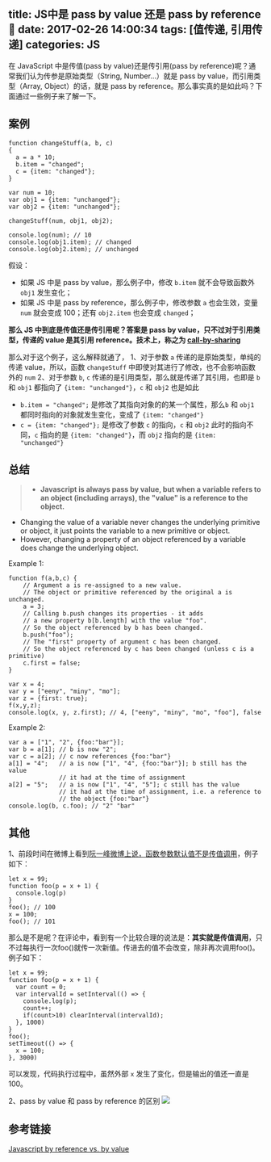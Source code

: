 title: JS中是 pass by value 还是 pass by reference🤔
date: 2017-02-26 14:00:34
tags: [值传递, 引用传递]
categories: JS
---


在 JavaScript 中是传值(pass by value)还是传引用(pass by reference)呢？通常我们认为传参是原始类型（String, Number...）就是 pass by value，而引用类型（Array, Object）的话，就是 pass by reference。那么事实真的是如此吗？下面通过一些例子来了解一下。

<!-- more -->

## 案例
```
function changeStuff(a, b, c)
{
  a = a * 10;
  b.item = "changed";
  c = {item: "changed"};
}

var num = 10;
var obj1 = {item: "unchanged"};
var obj2 = {item: "unchanged"};

changeStuff(num, obj1, obj2);

console.log(num); // 10
console.log(obj1.item); // changed
console.log(obj2.item); // unchanged
```
假设：
- 如果 JS 中是 pass by value，那么例子中，修改 `b.item` 就不会导致函数外 `obj1` 发生变化；
- 如果 JS 中是 pass by reference，那么例子中，修改参数 `a` 也会生效，变量 `num` 就会变成 100；还有 `obj2.item` 也会变成 `changed`；

**那么 JS 中到底是传值还是传引用呢？答案是 pass by value，只不过对于引用类型，传递的 value 是其引用 reference。技术上，称之为 [call-by-sharing](https://en.wikipedia.org/wiki/Evaluation_strategy#Call_by_sharing)**

那么对于这个例子，这么解释就通了，
1、对于参数 `a` 传递的是原始类型，单纯的传递 value，所以，函数 `changeStuff` 中即使对其进行了修改，也不会影响函数外的 `num`
2、对于参数 `b`, `c` 传递的是引用类型，那么就是传递了其引用，也即是 `b` 和 `obj1` 都指向了 `{item: "unchanged"}`，`c` 和 `obj2` 也是如此
- `b.item = "changed";` 是修改了其指向对象的的某一个属性，那么`b` 和 `obj1` 都同时指向的对象就发生变化，变成了 `{item: "changed"}`
- `c = {item: "changed"};` 是修改了参数 `c` 的指向，`c` 和 `obj2` 此时的指向不同，`c` 指向的是 `{item: "changed"}`，而 `obj2` 指向的是 `{item: "unchanged"}`

## 总结
>- **Javascript is always pass by value, but when a variable refers to an object (including arrays), the "value" is a reference to the object.**
- Changing the value of a variable never changes the underlying primitive or object, it just points the variable to a new primitive or object.
- However, changing a property of an object referenced by a variable does change the underlying object.

Example 1:
```
function f(a,b,c) {
    // Argument a is re-assigned to a new value.
    // The object or primitive referenced by the original a is unchanged.
    a = 3;
    // Calling b.push changes its properties - it adds
    // a new property b[b.length] with the value "foo".
    // So the object referenced by b has been changed.
    b.push("foo");
    // The "first" property of argument c has been changed.
    // So the object referenced by c has been changed (unless c is a primitive)
    c.first = false;
}

var x = 4;
var y = ["eeny", "miny", "mo"];
var z = {first: true};
f(x,y,z);
console.log(x, y, z.first); // 4, ["eeny", "miny", "mo", "foo"], false
```
Example 2:
```
var a = ["1", "2", {foo:"bar"}];
var b = a[1]; // b is now "2";
var c = a[2]; // c now references {foo:"bar"}
a[1] = "4";   // a is now ["1", "4", {foo:"bar"}]; b still has the value
              // it had at the time of assignment
a[2] = "5";   // a is now ["1", "4", "5"]; c still has the value
              // it had at the time of assignment, i.e. a reference to
              // the object {foo:"bar"}
console.log(b, c.foo); // "2" "bar"
```
## 其他
1、前段时间在微博上看到[阮一峰微博上说，函数参数默认值不是传值调用](http://weibo.com/1400854834/ErIrQ0BYg?type=comment#_rnd1488085633169)，例子如下：
```
let x = 99;
function foo(p = x + 1) {
  console.log(p)
}
foo(); // 100
x = 100;
foo(); // 101
```
那么是不是呢？在评论中，看到有一个比较合理的说法是：**其实就是传值调用**，只不过每执行一次foo()就传一次新值。传进去的值不会改变，除非再次调用foo()。例子如下：
```
let x = 99;
function foo(p = x + 1) {
  var count = 0;
  var intervalId = setInterval(() => {
    console.log(p);
    count++;
    if(count>10) clearInterval(intervalId);
  }, 1000)
}
foo();
setTimeout(() => {
  x = 100;
}, 3000)
```
可以发现，代码执行过程中，虽然外部 `x` 发生了变化，但是输出的值还一直是 100。

2、pass by value 和 pass by reference 的区别
![](http://7vikhl.com1.z0.glb.clouddn.com/pass-by-reference-vs-pass-by-value-animation.gif)

## 参考链接
[Javascript by reference vs. by value](http://stackoverflow.com/questions/6605640/javascript-by-reference-vs-by-value?answertab=votes#tab-top)
